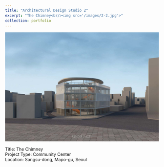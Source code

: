 ```yaml
---
title: "Architectural Design Studio 2"
excerpt: "The Chimney<br/><img src='/images/2-2.jpg'>"
collection: portfolio
---
```


![Architectural Design Studio 2](/images/2-2.jpg)

Title: The Chimney  
Project Type: Community Center  
Location: Sangsu-dong, Mapo-gu, Seoul
